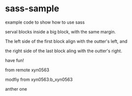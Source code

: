 sass-sample
===========

example code to show how to use sass

serval blocks inside a big block, with the same margin.

The left side of the first block align with the outter's left, and

the right side of the last block aling with the outter's right.

have fun!

from remote xyn0563

modfiy from xyn0563:b_xyn0563

anther one
